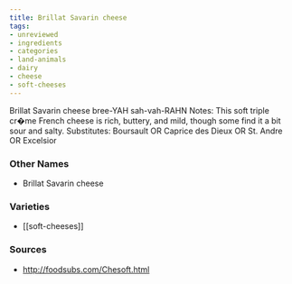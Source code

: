 ```yaml
---
title: Brillat Savarin cheese
tags:
- unreviewed
- ingredients
- categories
- land-animals
- dairy
- cheese
- soft-cheeses
---
```

Brillat Savarin cheese bree-YAH sah-vah-RAHN Notes: This soft triple cr�me French cheese is rich, buttery, and mild, though some find it a bit sour and salty. Substitutes: Boursault OR Caprice des Dieux OR St. Andre OR Excelsior

### Other Names

* Brillat Savarin cheese

### Varieties

* [[soft-cheeses]]

### Sources
* http://foodsubs.com/Chesoft.html
